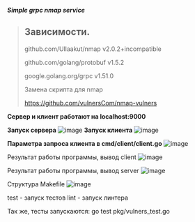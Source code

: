 ***Simple grpc nmap service***

> ## Зависимости.
> 
> github.com/Ullaakut/nmap v2.0.2+incompatible
> 
> github.com/golang/protobuf v1.5.2
> 
> google.golang.org/grpc v1.51.0
> 
> Замена скрипта для nmap
> 
> https://github.com/vulnersCom/nmap-vulners


**Сервер и клиент работают на localhost:9000**

**Запуск сервера**
![image](https://user-images.githubusercontent.com/106326324/209542911-28963758-c43f-45dd-8bcf-ee68b0f7f807.png)
**Запуск клиента**
![image](https://user-images.githubusercontent.com/106326324/209542934-3f233919-46ae-4b6c-ad94-7b05ec33a3eb.png)

**Параметра запроса клиента в cmd/client/client.go**
![image](https://user-images.githubusercontent.com/106326324/209543120-0925dcc0-8a24-4d60-8bf3-8311f5d5aa02.png)

Результат работы программы, вывод client
![image](https://user-images.githubusercontent.com/106326324/209543171-c352041c-617c-4225-9eb3-9dd43606e0cc.png)

Результат работы программы, вывод server
![image](https://user-images.githubusercontent.com/106326324/209543190-abf323a4-f282-490c-bf87-41d35853de09.png)

Структура Makefile
![image](https://user-images.githubusercontent.com/106326324/209543366-c8bf644f-9d9b-43e3-809f-1902a1f246dd.png)

test - запуск тестов
lint - запуск линтера

Так же, тесты запускаются: go test pkg/vulners_test.go

